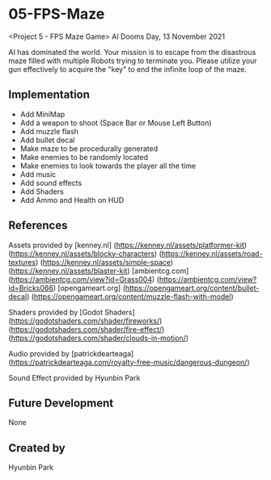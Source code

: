 # 05-FPS-Maze
<Project 5 - FPS Maze Game> AI Dooms Day, 13 November 2021

AI has dominated the world. Your mission is to escape from the disastrous maze filled with multiple Robots trying to terminate you. Please utilize your gun effectively to acquire the "key" to end the infinite loop of the maze.

## Implementation
- Add MiniMap
- Add a weapon to shoot (Space Bar or Mouse Left Button)
- Add muzzle flash
- Add bullet decal
- Make maze to be procedurally generated
- Make enemies to be randomly located
- Make enemies to look towards the player all the time
- Add music
- Add sound effects
- Add Shaders
- Add Ammo and Health on HUD

## References
Assets provided by 
[kenney.nl] 
(https://kenney.nl/assets/platformer-kit)
(https://kenney.nl/assets/blocky-characters)
(https://kenney.nl/assets/road-textures)
(https://kenney.nl/assets/simple-space)
(https://kenney.nl/assets/blaster-kit)
[ambientcg.com]
(https://ambientcg.com/view?id=Grass004)
(https://ambientcg.com/view?id=Bricks066)
[opengameart.org]
(https://opengameart.org/content/bullet-decal)
(https://opengameart.org/content/muzzle-flash-with-model)

Shaders provided by [Godot Shaders]
(https://godotshaders.com/shader/fireworks/)
(https://godotshaders.com/shader/fire-effect/)
(https://godotshaders.com/shader/clouds-in-motion/)

Audio provided by [patrickdearteaga] 
(https://patrickdearteaga.com/royalty-free-music/dangerous-dungeon/)

Sound Effect provided by Hyunbin Park

## Future Development
None

## Created by
Hyunbin Park
